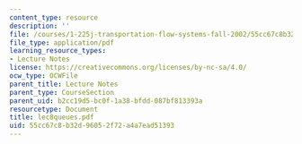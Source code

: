 ```yaml
---
content_type: resource
description: ''
file: /courses/1-225j-transportation-flow-systems-fall-2002/55cc67c8b32d96052f72a4a7ead51393_lec8queues.pdf
file_type: application/pdf
learning_resource_types:
- Lecture Notes
license: https://creativecommons.org/licenses/by-nc-sa/4.0/
ocw_type: OCWFile
parent_title: Lecture Notes
parent_type: CourseSection
parent_uid: b2cc19d5-bc0f-1a38-bfdd-087bf813393a
resourcetype: Document
title: lec8queues.pdf
uid: 55cc67c8-b32d-9605-2f72-a4a7ead51393
---
```


